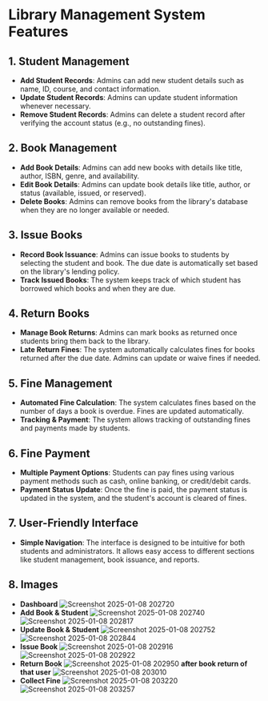 # Library Management System Features

## 1. Student Management
- **Add Student Records**: Admins can add new student details such as name, ID, course, and contact information.
- **Update Student Records**: Admins can update student information whenever necessary.
- **Remove Student Records**: Admins can delete a student record after verifying the account status (e.g., no outstanding fines).

## 2. Book Management
- **Add Book Details**: Admins can add new books with details like title, author, ISBN, genre, and availability.
- **Edit Book Details**: Admins can update book details like title, author, or status (available, issued, or reserved).
- **Delete Books**: Admins can remove books from the library's database when they are no longer available or needed.

## 3. Issue Books
- **Record Book Issuance**: Admins can issue books to students by selecting the student and book. The due date is automatically set based on the library's lending policy.
- **Track Issued Books**: The system keeps track of which student has borrowed which books and when they are due.

## 4. Return Books
- **Manage Book Returns**: Admins can mark books as returned once students bring them back to the library.
- **Late Return Fines**: The system automatically calculates fines for books returned after the due date. Admins can update or waive fines if needed.

## 5. Fine Management
- **Automated Fine Calculation**: The system calculates fines based on the number of days a book is overdue. Fines are updated automatically.
- **Tracking & Payment**: The system allows tracking of outstanding fines and payments made by students.

## 6. Fine Payment
- **Multiple Payment Options**: Students can pay fines using various payment methods such as cash, online banking, or credit/debit cards.
- **Payment Status Update**: Once the fine is paid, the payment status is updated in the system, and the student's account is cleared of fines.

## 7. User-Friendly Interface
- **Simple Navigation**: The interface is designed to be intuitive for both students and administrators. It allows easy access to different sections like student management, book issuance, and reports.

## 8. Images
- **Dashboard**
![Screenshot 2025-01-08 202720](https://github.com/user-attachments/assets/5a5f595d-dd33-44ac-8386-692d26714992)
- **Add Book & Student**
  ![Screenshot 2025-01-08 202740](https://github.com/user-attachments/assets/6ccf8056-c3b9-4afb-bb48-99ee1e41664e)
  ![Screenshot 2025-01-08 202817](https://github.com/user-attachments/assets/f7e55ffc-29a4-428c-96b3-f1c10a82ee63)
- **Update Book & Student**
  ![Screenshot 2025-01-08 202752](https://github.com/user-attachments/assets/51f904fb-f505-42d7-8e09-933cab789a4c)
  ![Screenshot 2025-01-08 202844](https://github.com/user-attachments/assets/bc889765-3846-4aae-9ded-12d0d1393b9c)
- **Issue Book**
  ![Screenshot 2025-01-08 202916](https://github.com/user-attachments/assets/c430eb52-e4b1-44d7-a5cf-0bb3eefec84a)
  ![Screenshot 2025-01-08 202922](https://github.com/user-attachments/assets/b58c4618-af7c-47c3-af1d-5c1df4459edd)
- **Return Book**
  ![Screenshot 2025-01-08 202950](https://github.com/user-attachments/assets/d3cab545-e01c-4050-9c9b-e0163e6ca18e)
**after book return of that user**
![Screenshot 2025-01-08 203010](https://github.com/user-attachments/assets/c37ec2f9-b40b-47c2-86e2-67da272b8f09)
- **Collect Fine**
 ![Screenshot 2025-01-08 203220](https://github.com/user-attachments/assets/f4ae57c7-8a7f-4b33-8703-234a83598951)
![Screenshot 2025-01-08 203257](https://github.com/user-attachments/assets/26d4cd16-e68e-4579-9738-3b893b67bbb7)
